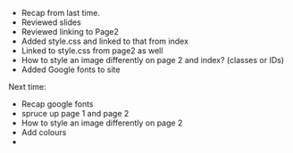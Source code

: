 * Recap from last time.
* Reviewed slides
* Reviewed linking to Page2
* Added style.css and linked to that from index
* Linked to style.css from page2 as well
* How to style an image differently on page 2 and index? (classes or IDs)
* Added Google fonts to site

Next time:
* Recap google fonts
* spruce up page 1 and page 2
* How to style an image differently on page 2
* Add colours
* 
